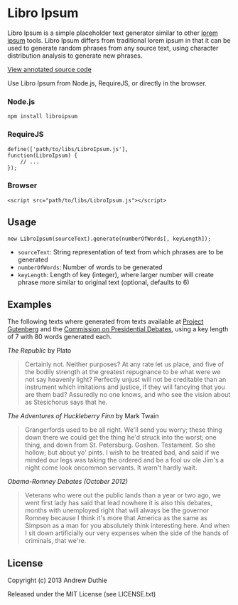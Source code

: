 # Libro Ipsum

Libro Ipsum is a simple placeholder text generator similar to other [lorem ipsum](http://en.wikipedia.org/wiki/Lorem_ipsum) tools. Libro Ipsum differs from traditional lorem ipsum in that it can be used to generate random phrases from any source text, using character distribution analysis to generate new phrases.

[View annotated source code](http://aduth.github.com/LibroIpsum)

Use Libro Ipsum from Node.js, RequireJS, or directly in the browser.

### Node.js
    npm install libroipsum

### RequireJS
    define(['path/to/libs/LibroIpsum.js'],
    function(LibroIpsum) {
        // ...
    });

### Browser
    <script src="path/to/libs/LibroIpsum.js"></script>

## Usage
    new LibroIpsum(sourceText).generate(numberOfWords[, keyLength]);

* `sourceText`: String representation of text from which phrases are to be generated
* `numberOfWords`: Number of words to be generated
* `keyLength`: Length of key (integer), where larger number will create phrase more similar to original text (optional, defaults to 6)

## Examples

The following texts where generated from texts available at [Project Gutenberg](http://www.gutenberg.org/) and the [Commission on Presidential Debates](http://www.debates.org/index.php?page=debate-transcripts), using a key length of 7 with 80 words generated each.

_The Republic_ by Plato

> Certainly not. Neither purposes? At any rate let us place, and five of the bodily strength at the greatest repugnance to be what were we not say heavenly light? Perfectly unjust will not be creditable than an instrument which imitations and justice, if they will fancying that you are them bad? Assuredly no one knows, and who see the vision about as Stesichorus says that he.

_The Adventures of Huckleberry Finn_ by Mark Twain

> Grangerfords used to be all right. We'll send you worry; these thing down there we could get the thing he'd struck into the worst; one thing, and down from St. Petersburg. Goshen. Testament. So she hollow; but about yo' pints. I wish to be treated bad, and said if we minded our legs was taking the ordered and be a fool uv ole Jim's a night come look oncommon servants. It warn't hardly wait.

_Obama-Romney Debates (October 2012)_

> Veterans who were out the public lands than a year or two ago, we went first lady has said that lead nowhere it is also this debates, months with unemployed right that will always be the governor Romney because I think it's more that America as the same as Simpson as a man for you absolutely think interesting here. And when I sit down artificially our very expenses when the side of the hands of criminals, that we're.

## License

Copyright (c) 2013 Andrew Duthie

Released under the MIT License (see LICENSE.txt)
